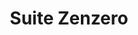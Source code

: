 ---
title: Suite Zenzero
tipologia: Suite Familiare
description: Spazio per tutta la famiglia e tutto ciò che ti aspetti di trovare
background:
  src: /img/zenzero/DSC_4176.jpg
  alt: Foto camera menta
image: 
    src: /img/zenzero/DSC_4191.jpg
    alt: Foto camera menta
image1: 
    src: /img/zenzero/DSC_4185.jpg
    alt: Foto camera manta
image2: 
    src: /img/zenzero/DSC_4197.jpg
    alt: Foto camera manta
image3: 
    src: /img/zenzero/DSC_4143.jpg
    alt: Foto camera manta
tags: camere
commento: Spazio per tutta la famiglia
---